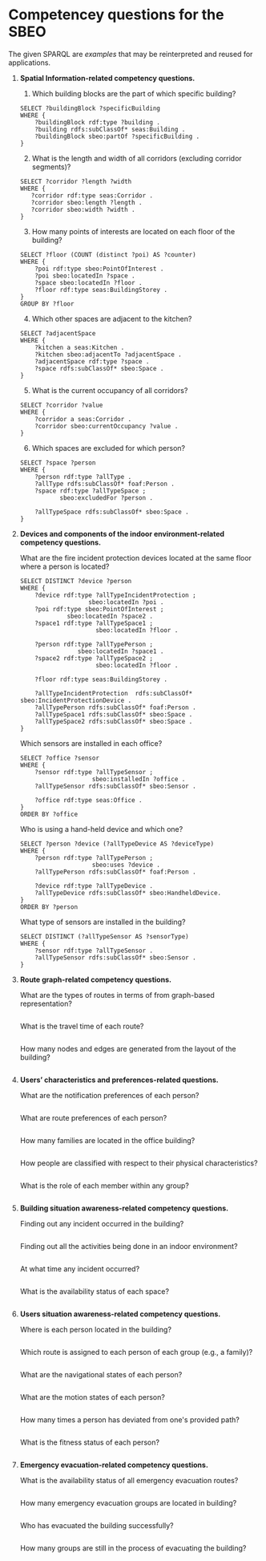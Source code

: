 # Competencey questions for the SBEO

The given SPARQL are _examples_ that may be reinterpreted and reused for applications.

1. **Spatial Information-related competency questions.**
    1. Which building blocks are the part of which specific building?   

    ```
    SELECT ?buildingBlock ?specificBuilding
    WHERE {
        ?buildingBlock rdf:type ?building .
        ?building rdfs:subClassOf* seas:Building .
        ?buildingBlock sbeo:partOf ?specificBuilding . 
    }
    ```
    2. What is the length and width of all corridors (excluding corridor segments)?  
 
     ```
    SELECT ?corridor ?length ?width 
    WHERE {
        ?corridor rdf:type seas:Corridor .
        ?corridor sbeo:length ?length . 
        ?corridor sbeo:width ?width . 
    }
     ```
    
    3. How many points of interests are located on each floor of the building?   
    ```
    SELECT ?floor (COUNT (distinct ?poi) AS ?counter) 
    WHERE {
        ?poi rdf:type sbeo:PointOfInterest .
        ?poi sbeo:locatedIn ?space . 
        ?space sbeo:locatedIn ?floor . 
        ?floor rdf:type seas:BuildingStorey .
    }
    GROUP BY ?floor 
    ```
    
    4. Which other spaces are adjacent to the kitchen?   
    ```
    SELECT ?adjacentSpace
    WHERE {
        ?kitchen a seas:Kitchen .
        ?kitchen sbeo:adjacentTo ?adjacentSpace . 
        ?adjacentSpace rdf:type ?space . 
        ?space rdfs:subClassOf* sbeo:Space .
    }
    ```

    5. What is the current occupancy of all corridors?  
    ```
    SELECT ?corridor ?value
    WHERE {
        ?corridor a seas:Corridor .
        ?corridor sbeo:currentOccupancy ?value . 
    }
    ```

    6. Which spaces are excluded for which person?   
    ```
    SELECT ?space ?person
    WHERE {
        ?person rdf:type ?allType . 
        ?allType rdfs:subClassOf* foaf:Person . 
        ?space rdf:type ?allTypeSpace ;
               sbeo:excludedFor ?person . 

        ?allTypeSpace rdfs:subClassOf* sbeo:Space .
    }
    ```


2. **Devices and components of the indoor environment-related competency questions.**

    What are the fire incident protection devices located at the same floor where a person is located?  
    ```
    SELECT DISTINCT ?device ?person
    WHERE {
        ?device rdf:type ?allTypeIncidentProtection ;
                       sbeo:locatedIn ?poi .
        ?poi rdf:type sbeo:PointOfInterest ; 
                 sbeo:locatedIn ?space2 . 
        ?space1 rdf:type ?allTypeSpace1 ; 
                         sbeo:locatedIn ?floor .

        ?person rdf:type ?allTypePerson ;
                    sbeo:locatedIn ?space1 . 
        ?space2 rdf:type ?allTypeSpace2 ;
                         sbeo:locatedIn ?floor . 

        ?floor rdf:type seas:BuildingStorey .

        ?allTypeIncidentProtection  rdfs:subClassOf* sbeo:IncidentProtectionDevice .
        ?allTypePerson rdfs:subClassOf* foaf:Person . 
        ?allTypeSpace1 rdfs:subClassOf* sbeo:Space .
        ?allTypeSpace2 rdfs:subClassOf* sbeo:Space .
    }
    ```

    Which sensors are installed in each office?   
    ```
    SELECT ?office ?sensor
    WHERE {
        ?sensor rdf:type ?allTypeSensor ;
                        sbeo:installedIn ?office . 
        ?allTypeSensor rdfs:subClassOf* sbeo:Sensor . 

        ?office rdf:type seas:Office . 
    }
    ORDER BY ?office 
    ```

    Who is using a hand-held device and which one?  
    ```
    SELECT ?person ?device (?allTypeDevice AS ?deviceType)
    WHERE {
        ?person rdf:type ?allTypePerson ;
                        sbeo:uses ?device . 
        ?allTypePerson rdfs:subClassOf* foaf:Person . 

        ?device rdf:type ?allTypeDevice . 
        ?allTypeDevice rdfs:subClassOf* sbeo:HandheldDevice. 
    }
    ORDER BY ?person
    ```

    What type of sensors are installed in the building?   
    ```
    SELECT DISTINCT (?allTypeSensor AS ?sensorType)
    WHERE {
        ?sensor rdf:type ?allTypeSensor .
        ?allTypeSensor rdfs:subClassOf* sbeo:Sensor . 
    }
    ```




3. **Route graph-related competency questions.**

    What are the types of routes in terms of from graph-based representation?   
    ```
    ```

    What is the travel time of each route?   
    ```
    ```

    How many nodes and edges are generated from the layout of the building?   
    ```
    ```




4. **Users’ characteristics and preferences-related questions.**

    What are the notification preferences of each person?   
    ```
    ```

    What are route preferences of each person?   
    ```
    ```

    How many families are located in the office building?  
    ```
    ```

    How people are classified with respect to their physical characteristics?   
    ```
    ```

    What is the role of each member within any group?   
    ```
    ```





5. **Building situation awareness-related competency questions.**

    Finding out any incident occurred in the building?   
    ```
    ```

    Finding out all the activities being done in an indoor environment?   
    ```
    ```

    At what time any incident occurred?   
    ```
    ```

    What is the availability status of each space?   
    ```
    ```



6. **Users situation awareness-related competency questions.**

    Where is each person located in the building?   
    ```
    ```

    Which route is assigned to each person of each group (e.g., a family)?  
    ```
    ```

    What are the navigational states of each person?  
    ```
    ```

    What are the motion states of each person?  
    ```
    ```

    How many times a person has deviated from one's provided path?   
    ```
    ```

    What is the fitness status of each person?   
    ```
    ```





7. **Emergency evacuation-related competency questions.**

    What is the availability status of all emergency evacuation routes?   
    ```
    ```

    How many emergency evacuation groups are located in building?   
    ```
    ```

    Who has evacuated the building successfully?   
    ```
    ```

    How many groups are still in the process of evacuating the building?   
    ```
    ```

